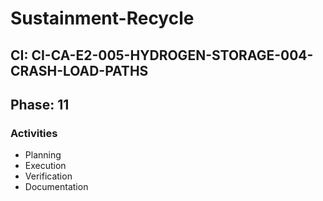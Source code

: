 # Sustainment-Recycle

## CI: CI-CA-E2-005-HYDROGEN-STORAGE-004-CRASH-LOAD-PATHS
## Phase: 11

### Activities
- Planning
- Execution
- Verification
- Documentation
